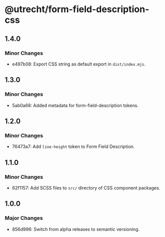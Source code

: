 # @utrecht/form-field-description-css

## 1.4.0

### Minor Changes

- e497b08: Export CSS string as default export in `dist/index.mjs`.

## 1.3.0

### Minor Changes

- 5ab0a68: Added metadata for form-field-description tokens.

## 1.2.0

### Minor Changes

- 76473a7: Add `line-height` token to Form Field Description.

## 1.1.0

### Minor Changes

- 62f1157: Add SCSS files to `src/` directory of CSS component packages.

## 1.0.0

### Major Changes

- 856d996: Switch from alpha releases to semantic versioning.
